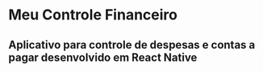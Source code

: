 # Meu Controle Financeiro
## Aplicativo para controle de despesas e contas a pagar desenvolvido em React Native
